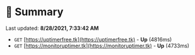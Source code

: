 # 📖 Summary
Last updated: **8/28/2021, 7:33:42 AM**

- `GET` [https://uptimerfree.tk](https://uptimerfree.tk) - **Up** (4816ms)
- `GET` [https://monitoruptimer.tk](https://monitoruptimer.tk) - **Up** (4733ms)
